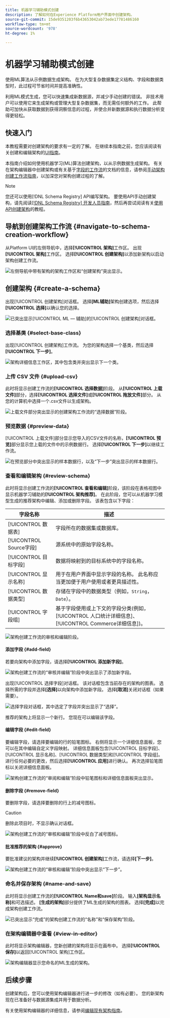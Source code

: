 ```yaml
---
title: 机器学习辅助模式创建
description: 了解如何在Experience Platform用户界面中创建架构。
source-git-commit: 15de9351203f6b43653042ab73ede17781486160
workflow-type: tm+mt
source-wordcount: '978'
ht-degree: 1%

---
```


# 机器学习辅助模式创建

使用ML算法从示例数据生成架构。 在为大型复杂数据集定义结构、字段和数据类型时，此过程可节省时间并提高准确性。

利用ML模式生成，您可以快速集成新数据源，并减少手动创建的错误。 非技术用户可以使用它来生成架构或管理大型复杂数据集，而无需任何额外的工作。 此帮助可加快从获取数据到获得洞察信息的过程，并使合并新数据源和执行数据分析变得更轻松。

## 快速入门

本教程需要对创建架构的要求有一定的了解。 在继续本指南之前，您应该阅读有关创建和编辑架构的[UI指南](./resources/schemas.md)。

本指南介绍如何使用机器学习(ML)算法创建架构，以从示例数据生成架构。 有关在架构编辑器中创建架构或有关基于[字段的工作流](https://experienceleague.adobe.com/en/docs/experience-platform/xdm/ui/field-based-workflows)的文档的信息，请参阅[手动架构创建工作流指南](https://experienceleague.adobe.com/en/docs/experience-platform/xdm/ui/resources/schemas#add-field-groups)，以加深您对架构创建过程的了解。

>[!NOTE]
>
>您还可以使用[!DNL Schema Registry] API编写架构。 要使用API手动创建架构，请先阅读[[!DNL Schema Registry] 开发人员指南](../api/getting-started.md)，然后再尝试阅读有关[使用API创建架构](../tutorials/create-schema-api.md)的教程。

## 导航到创建架构工作流 {#navigate-to-schema-creation-workflow}

从Platform UI的左侧导航中，选择&#x200B;**[!UICONTROL 架构]**&#x200B;工作区。 出现&#x200B;**[!UICONTROL 架构]**&#x200B;工作区。 选择&#x200B;**[!UICONTROL 创建架构]**&#x200B;以添加新架构以启动架构创建工作流。

![左侧导航中带有架构的架构工作区和“创建架构”突出显示。](../images/ui/ml-schema-creation/schemas-workspace-create-schema.png)

## 创建架构 {#create-a-schema}

出现[!UICONTROL 创建架构]对话框。 选择&#x200B;**[ML辅助]**&#x200B;架构创建选项，然后选择&#x200B;**[!UICONTROL 选择]**&#x200B;以确认您的选择。

![已突出显示[!UICONTROL ML — 辅助]的[!UICONTROL 创建架构]对话框。](../images/ui/ml-schema-creation/use-sample-csv.png)

### 选择基类 {#select-base-class}

出现[!UICONTROL 创建架构]工作流。 为您的架构选择一个基类，然后选择&#x200B;**[!UICONTROL 下一步]**。

![架构详细信息工作区，其中包含类并突出显示下一个类。](../images/ui/ml-schema-creation/select-base-class.png)

### 上传 CSV 文件 {#upload-csv}

此时将显示创建工作流的&#x200B;**[!UICONTROL 选择数据]**&#x200B;阶段。 从&#x200B;**[!UICONTROL 上载文件]**&#x200B;部分，选择&#x200B;**[!UICONTROL 选择文件]**&#x200B;或&#x200B;**[!UICONTROL 拖放文件]**&#x200B;部分。 从您的计算机中选择一个.csv文件以生成架构。

![上载文件部分突出显示的创建架构工作流的“选择数据”阶段。](../images/ui/ml-schema-creation/upload-files.png)

### 预览数据 {#preview-data}

[!UICONTROL 上载文件]部分显示您导入的CSV文件的名称，**[!UICONTROL 预览]**&#x200B;部分显示您上载的文件中的示例数据行。 选择&#x200B;**[!UICONTROL 下一步]**&#x200B;以继续工作流。

![在预览部分中突出显示的样本数据行，以及“下一步”突出显示的样本数据行。](../images/ui/ml-schema-creation/preview-data.png)

### 查看和编辑架构 {#review-schema}

此时将显示创建工作流的&#x200B;**[!UICONTROL 查看和编辑]**&#x200B;阶段，该阶段在表格视图中显示机器学习辅助的&#x200B;**[!UICONTROL 架构推荐]**。 在此阶段，您可以从机器学习模型生成的推荐架构中编辑、添加或删除字段。 该表包含以下字段：

| 字段名称 | 描述 |
|------------------|---------------------------------------------------------|
| [!UICONTROL 数据表] | 字段所在的数据集或数据库。 |
| [!UICONTROL Source字段] | 源系统中的原始字段名称。 |
| [!UICONTROL 目标字段] | 数据将映射到的目标系统中的字段名称。 |
| [!UICONTROL 显示名称] | 用于在用户界面中显示字段的名称。 此名称应当更加便于用户使用或者更具描述性。 |
| [!UICONTROL 数据类型] | 存储在字段中的数据类型（例如，`String`，`Date`）。 |
| [!UICONTROL 字段组] | 基于字段使用或上下文的字段分类(例如，[!UICONTROL 人口统计详细信息]、[!UICONTROL Commerce详细信息])。 |

![架构创建工作流的审核和编辑阶段。](../images/ui/ml-schema-creation/schema-recommendation.png)

#### 添加字段 {#add-field}

若要向架构中添加字段，请选择&#x200B;**[!UICONTROL 添加新字段]**。

![架构创建工作流的“审核并编辑”阶段中突出显示了添加新字段。](../images/ui/ml-schema-creation/add-new-field.png)

出现[!UICONTROL 选择字段]对话框。 该对话框包含当前存在的架构的图表。 选择所需的字段并选择&#x200B;**[选择]**&#x200B;以向架构中添加新字段。 选择&#x200B;**[取消]**&#x200B;关闭对话框（如果需要）。

![选择字段对话框，其中选定了字段并突出显示了“选择”。](../images/ui/ml-schema-creation/select-field-dialog.png)

推荐的架构上将显示一个新行。 您现在可以编辑该字段。

#### 编辑字段 {#edit-field}

要编辑字段，请选择要编辑的行的铅笔图标。 右侧将显示一个详细信息面板，您可以在其中编辑自定义字段映射。 详细信息面板包含[!UICONTROL 目标字段]、[!UICONTROL 显示名称]、[!UICONTROL 数据类型]和[!UICONTROL 字段组]。 进行任何必要的更改，然后选择&#x200B;**[!UICONTROL 应用]**&#x200B;进行确认。 再次选择铅笔图标以关闭详细信息面板。

![架构创建工作流的“审阅和编辑”阶段中铅笔图标和详细信息面板突出显示。](../images/ui/ml-schema-creation/edit-field.png)

#### 删除字段 {#remove-field}

要删除字段，请选择要删除的行上的减号图标。

>[!CAUTION]
>
>删除此项目时，不显示确认对话框。

![架构创建工作流的“审核和编辑”阶段中反白了减号图标。](../images/ui/ml-schema-creation/remove-field.png)

#### 批准推荐的架构 {#approve}

要批准建议的架构并继续&#x200B;**[!UICONTROL 创建架构]**&#x200B;工作流，请选择&#x200B;**[下一步]**。

![架构创建工作流的“审核和编辑”阶段中突出显示“下一步”。](../images/ui/ml-schema-creation/next.png)

### 命名并保存架构 {#name-and-save}

此时将显示创建工作流的&#x200B;**[!UICONTROL Name和save]**&#x200B;阶段。 输入&#x200B;**[架构显示名称]**&#x200B;和可选描述。 **[生成的架构]**&#x200B;部分提供了ML生成的架构的图表。 选择&#x200B;**[完成]**&#x200B;以完成架构创建工作流。

![已突出显示“完成”的架构创建工作流的“名称”和“保存架构”阶段。](../images/ui/ml-schema-creation/name-and-save.png)

### 在架构编辑器中查看 {#view-in-editor}

此时将显示架构编辑器，您新创建的架构将显示在画布中。 选择&#x200B;**[!UICONTROL 保存]**&#x200B;以返回[!UICONTROL 架构]工作区。

![架构编辑器显示您命名的ML生成的架构。](../images/ui/ml-schema-creation/schema-editor.png)

## 后续步骤

创建架构后，您可以使用架构编辑器进行进一步的修改（如有必要）。 您的新架构现在已准备好与数据源集成并用于数据分析。

有关使用架构编辑器的详细信息，请参阅[编辑现有架构指南](https://experienceleague.adobe.com/en/docs/experience-platform/xdm/ui/resources/schemas#edit)。
